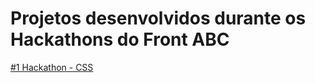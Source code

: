 # Projetos desenvolvidos durante os Hackathons do Front ABC

[#1 Hackathon - CSS](https://github.com/front-abc/hackathon/tree/master/Projects/20150815-Hackathon-CSS)
